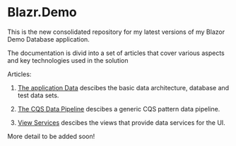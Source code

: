 # Blazr.Demo

This is the new consolidated repository for my latest versions of my Blazor Demo Database application.

The documentation is divid into a set of articles that cover various aspects and key technologies used in the solution

Articles:

1. [The application Data](./documents/data.md) descibes the basic data architecture, database and test data sets.

2. [The CQS Data Pipeline](./documents/CQS-Data-Pipeline.md) descibes a generic CQS pattern data pipeline.

3. [View Services](./documents/ViewServices.md) descibes the views that provide data services for the UI.

More detail to be added soon!  